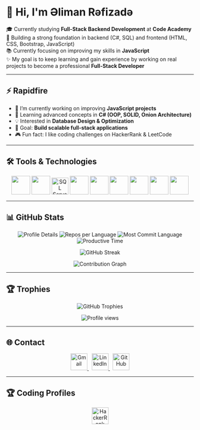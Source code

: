 # 👋 Hi, I'm Əliman Rəfizadə

🎓 Currently studying **Full-Stack Backend Development** at **Code Academy**  
🚀 Building a strong foundation in backend (C#, SQL) and frontend (HTML, CSS, Bootstrap, JavaScript)  
📚 Currently focusing on improving my skills in **JavaScript**  
✨ My goal is to keep learning and gain experience by working on real projects to become a professional **Full-Stack Developer**  

---

## ⚡ Rapidfire
- 🔭 I’m currently working on improving **JavaScript projects**  
- 🌱 Learning advanced concepts in **C# (OOP, SOLID, Onion Architecture)**  
- 💡 Interested in **Database Design & Optimization**  
- 🎯 Goal: **Build scalable full-stack applications**  
- 🎮 Fun fact: I like coding challenges on HackerRank & LeetCode  

---

## 🛠 Tools & Technologies

<p align="center">
  <img src="https://cdn.jsdelivr.net/gh/devicons/devicon/icons/csharp/csharp-original.svg" width="50" height="50"/>
  <img src="https://cdn.jsdelivr.net/gh/devicons/devicon/icons/visualstudio/visualstudio-plain.svg" width="50" height="50"/>
  <img src="https://img.icons8.com/color/512/microsoft-sql-server.png" width="45" height="45" alt="SQL Server"/>
  <img src="https://cdn.jsdelivr.net/gh/devicons/devicon/icons/html5/html5-original.svg" width="50" height="50"/>
  <img src="https://cdn.jsdelivr.net/gh/devicons/devicon/icons/css3/css3-original.svg" width="50" height="50"/>
  <img src="https://cdn.jsdelivr.net/gh/devicons/devicon/icons/bootstrap/bootstrap-original.svg" width="50" height="50"/>
  <img src="https://cdn.jsdelivr.net/gh/devicons/devicon/icons/sass/sass-original.svg" width="50" height="50"/>
  <img src="https://cdn.jsdelivr.net/gh/devicons/devicon/icons/javascript/javascript-original.svg" width="50" height="50"/>
  <img src="https://cdn.jsdelivr.net/gh/devicons/devicon/icons/git/git-original.svg" width="50" height="50"/>
</p>

---

## 📊 GitHub Stats

<p align="center">
  <img src="https://github-profile-summary-cards.vercel.app/api/cards/profile-details?username=alimnlab&theme=tokyonight" alt="Profile Details" />
  <img src="https://github-profile-summary-cards.vercel.app/api/cards/repos-per-language?username=alimnlab&theme=tokyonight" alt="Repos per Language" />
  <img src="https://github-profile-summary-cards.vercel.app/api/cards/most-commit-language?username=alimnlab&theme=tokyonight" alt="Most Commit Language" />
  <img src="https://github-profile-summary-cards.vercel.app/api/cards/productive-time?username=alimnlab&theme=tokyonight" alt="Productive Time" />
</p>

<p align="center">
  <img src="https://streak-stats.demolab.com/?user=alimnlab&theme=tokyonight" alt="GitHub Streak" />
</p>

<p align="center">
  <img src="https://github-readme-activity-graph.vercel.app/graph?username=alimnlab&theme=tokyonight" alt="Contribution Graph" />
</p>

---

## 🏆 Trophies

<p align="center">
  <img src="https://github-profile-trophy.vercel.app/?username=alimnlab&theme=tokyonight&no-bg=true&margin-w=10" alt="GitHub Trophies" />
</p>

<p align="center">
  <img src="https://komarev.com/ghpvc/?username=alimnlab&style=flat-square&color=green" alt="Profile views" />
</p>


---

## 🌐 Contact

<p align="center">
  <a href="https://mail.google.com">
    <img src="https://cdn-icons-png.flaticon.com/512/732/732200.png" width="45" alt="Gmail"/>
  </a>
  &nbsp;
  <a href="https://www.linkedin.com/in/aliman-rafizada-44b683373" target="_blank">
    <img src="https://cdn-icons-png.flaticon.com/512/3536/3536505.png" width="45" alt="LinkedIn"/>
  </a>
  &nbsp;
  <a href="https://github.com/alimnlab" target="_blank">
    <img src="https://cdn-icons-png.flaticon.com/512/733/733609.png" width="45" alt="GitHub"/>
  </a>
</p>

---

## 🏆 Coding Profiles

<p align="center">
  <a href="https://www.hackerrank.com/profile/alimanchr" target="_blank">
    <img src="https://cdn.worldvectorlogo.com/logos/hackerrank.svg" width="45" alt="HackerRank"/>
  </a>
</p>
